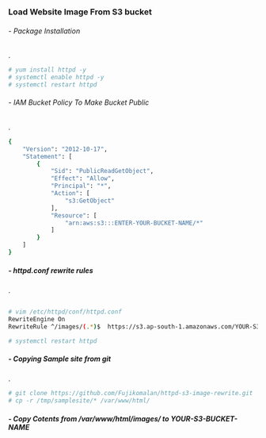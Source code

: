 ### Load Website Image From S3 bucket

###### - Package Installation
.
```sh
# yum install httpd -y
# systemctl enable httpd -y
# systemctl restart httpd
```


###### - IAM Bucket Policy To Make Bucket Public 
.
```sh
{
    "Version": "2012-10-17",
    "Statement": [
        {
            "Sid": "PublicReadGetObject",
            "Effect": "Allow",
            "Principal": "*",
            "Action": [
                "s3:GetObject"
            ],
            "Resource": [
                "arn:aws:s3:::ENTER-YOUR-BUCKET-NAME/*"
            ]
        }
    ]
}
```


##### - httpd.conf rewrite rules
.
```sh

# vim /etc/httpd/conf/httpd.conf
RewriteEngine On
RewriteRule ^/images/(.*)$  https://s3.ap-south-1.amazonaws.com/YOUR-S3-BUCKET-NAME/$1 [L]

# systemctl restart httpd
```

##### - Copying Sample site from git
.
```sh
# git clone https://github.com/Fujikomalan/httpd-s3-image-rewrite.git  /tmp/samplesite
# cp -r /tmp/samplesite/* /var/www/html/
```

##### - Copy Cotents from /var/www/html/images/ to YOUR-S3-BUCKET-NAME

